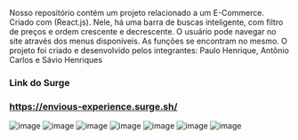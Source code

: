Nosso repositório contém um projeto relacionado a um E-Commerce. Criado com (React.js).
Nele, há uma barra de buscas inteligente, com filtro de preços e ordem crescente e decrescente.
O usuário pode navegar no site através dos menus disponíveis. As funções se encontram no mesmo.
O projeto foi criado e desenvolvido pelos integrantes: Paulo Henrique, Antônio Carlos e Sávio Henriques




### Link do Surge
### https://envious-experience.surge.sh/
![image](https://user-images.githubusercontent.com/104540624/174456395-065d4791-2876-412b-a80c-5c542b577848.png)
![image](https://user-images.githubusercontent.com/104540624/174456398-a9c15463-608b-4b69-b971-49198c001851.png)
![image](https://user-images.githubusercontent.com/104540624/174456400-f7fdd26c-cbe8-4a40-92cd-19c23709ac80.png)
![image](https://user-images.githubusercontent.com/104540624/174456412-03aed477-baf0-41ed-932c-b07e196040e8.png)
![image](https://user-images.githubusercontent.com/104540624/174456421-9b4c653f-aef4-42cc-b146-b283313aea83.png)
![image](https://user-images.githubusercontent.com/104540624/174456435-457549f7-ede6-4721-b9fe-20cbedbe625d.png)
![image](https://user-images.githubusercontent.com/104540624/174456442-73b1a02d-c913-4048-b526-b262b94d4210.png)
